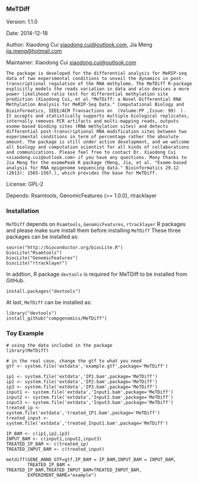 ### MeTDiff

Version: 1.1.0

Date: 2014-12-18

Author: Xiaodong Cui <xiaodong.cui@outlook.com>, Jia Meng <jia.meng@hotmail.com>
  
  Maintainer: Xiaodong Cui <xiaodong.cui@outlook.com>
  
    The package is developed for the differential analysis for MeRIP-seq data of two experimental conditions to unveil the dynamics in post-transcriptional regulation of the RNA methylome. The MeTDiff R-package explicitly models the reads variation in data and also devices a more power likelihood ratio test for differential methylation site prediction (Xiaodong Cui, et al."MeTDiff: a Novel Differential RNA Methylation Analysis for MeRIP-Seq Data." Computational Biology and Bioinformatics, IEEE/ACM Transactions on  (Volume:PP ,Issue: 99)　). It accepts and statistically supports multiple biological replicates, internally removes PCR artifacts and multi-mapping reads, outputs exome-based binding sites (RNA methylation sites) and detects differential post-transcriptional RNA modification sites between two experimental conditions in term of percentage rather the absolute amount. The package is still under active development, and we welcome all biology and computation scientist for all kinds of collaborations and communications. Please feel free to contact Dr. Xiaodong Cui <xiaodong.cui@outlook.com> if you have any questions. Many thanks to Jia Meng for the exomePeak R package (Meng, Jia, et al. "Exome-based analysis for RNA epigenome sequencing data." Bioinformatics 29.12 (2013): 1565-1567.), which provides the base for MeTDiff. 

License: GPL-2

Depends: Rsamtools, GenomicFeatures (>= 1.0.0), rtracklayer


### Installation

`MeTDiff` depends on `Rsamtools`, `GenomicFeatures`, `rtracklayer` R packages and please make sure install them before installing `MeTDiff`
These three packages can be installed as:
  ```
source("http://bioconductor.org/biocLite.R")
biocLite("Rsamtools")
biocLite("GenomicFeatures")
biocLite("rtracklayer")
```
In addtion, R package `devtools` is required for MeTDiff to be installed from GitHub.
```
install.packages("devtools")
```
At last, `MeTDiff` can be installed as:
  
  ```
library("devtools")
install_github("compgenomics/MeTDiff")
```

### Toy Example
```
# using the data included in the package
library(MeTDiff)

# in the real case, change the gtf to what you need
gtf <- system.file('extdata','example.gtf',package='MeTDiff')

ip1 <- system.file('extdata','IP1.bam',package='MeTDiff')
ip2 <- system.file('extdata','IP2.bam',package='MeTDiff')
ip3 <- system.file('extdata','IP3.bam',package='MeTDiff')
input1 <- system.file('extdata','Input1.bam',package='MeTDiff')
input2 <- system.file('extdata','Input2.bam',package='MeTDiff')
input3 <- system.file('extdata','Input3.bam',package='MeTDiff')
treated_ip <- system.file('extdata','treated_IP1.bam',package='MeTDiff')
treated_input <- system.file('extdata','treated_Input1.bam',package='MeTDiff')

IP_BAM <- c(ip1,ip2,ip3)
INPUT_BAM <- c(input1,input2,input3)
TREATED_IP_BAM <- c(treated_ip)
TREATED_INPUT_BAM <- c(treated_input)

metdiff(GENE_ANNO_GTF=gtf,IP_BAM = IP_BAM,INPUT_BAM = INPUT_BAM,
        TREATED_IP_BAM = TREATED_IP_BAM,TREATED_INPUT_BAM=TREATED_INPUT_BAM,
        EXPERIMENT_NAME="example")

